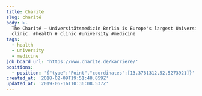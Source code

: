 ```yaml
---
title: Charité
slug: charité
body: >-
  The Charité – Universitätsmedizin Berlin is Europe's largest University
  clinic. #health # clinic #university #medicine
tags:
  - health
  - university
  - medicine
job_board_url: 'https://www.charite.de/karriere/'
positions:
  - position: '{"type":"Point","coordinates":[13.3781312,52.5273921]}'
created_at: '2018-02-09T19:51:48.859Z'
updated_at: '2019-06-16T10:36:08.537Z'
---
```


